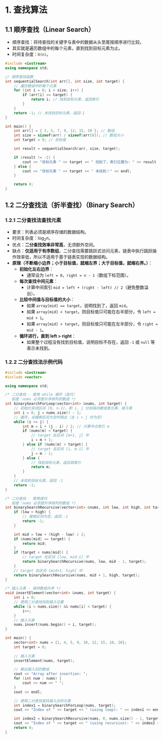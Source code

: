 # 1. 查找算法

## 1.1 顺序查找（Linear Search）

- 顺序查找：将待查找的关键字与表中的数据从头至尾按顺序进行比较。
- 其实就是遍历数组中的每个元素，直到找到目标元素为止。
- 时间复杂度：`O(n)`。

```c++
#include <iostream>
using namespace std;

// 顺序查找函数
int sequentialSearch(int arr[], int size, int target) {
    // 遍历数组中的每个元素
    for (int i = 0; i < size; i++) {
        if (arr[i] == target) {
            return i; // 找到目标元素，返回索引
        }
    }
    return -1; // 未找到目标元素，返回-1
}

int main() {
    int arr[] = { 3, 5, 7, 9, 12, 15, 20 }; // 数组
    int size = sizeof(arr) / sizeof(arr[0]); // 数组大小
    int target = 9; // 目标值

    int result = sequentialSearch(arr, size, target);

    if (result != -1) {
        cout << "目标元素 " << target << " 找到了，索引位置为: " << result << endl;
    } else {
        cout << "目标元素 " << target << " 未找到！" << endl;
    }

    return 0;
}
```

## 1.2 二分查找法（折半查找）（Binary Search）

### 1.2.1 二分查找法查找元素

- 要求：列表必须是顺序存储的数据结构。
- 时间复杂度：$\log_2 n$。
- 优点：**二分查找效率非常高**，无须额外空间。 
- 缺点：**仅适用于有序数组**，二分查找需要跳跃式访问元素，链表中执行跳跃操作效率低，所以不适用于基于链表实现的数据结构。
- **原理（不断缩小边界；小于目标值，就缩左界；大于目标值，就缩右界。）**：
  - **初始化左右边界**：
    - 通常设为 `left = 0`，`right = n - 1`（数组下标范围）。 
  - **每次查找中间元素**： 
    - 计算中间索引 `mid = left + (right - left) // 2`（避免整数溢出）。 
  - **比较中间值与目标值的大小**： 
    - 如果 `array[mid] == target`，说明找到了，返回 `mid`。 
    - 如果 `array[mid] < target`，则目标值只可能在右半部分，令 `left = mid + 1`。 
    - 如果 `array[mid] > target`，则目标值只可能在左半部分，令 `right = mid - 1`。 
  - **循环进行，直到 left > right**： 
    - 如果整个过程没有找到目标值，说明目标不存在，返回 `-1` 或 `null` 等表示未找到。

### 1.2.2 二分查找法示例代码

```c++
#include <iostream>
#include <vector>

using namespace std;

/* 二分查找 - 使用 while 循环（迭代） 
   前提：nums 必须是升序排列的数组 */
int binarySearchForLoop(vector<int> &nums, int target) {
    // 初始化双闭区间 [0, n-1]，即 i, j 分别指向数组首元素、尾元素
    int i = 0, j = nums.size() - 1;
    // 循环，当搜索区间为空时跳出（当 i > j 时为空）
    while (i <= j) {
        int m = i + (j - i) / 2; // 计算中点索引 m
        if (nums[m] < target) {
            // target 在区间 [m+1, j] 中
            i = m + 1;
        } else if (nums[m] > target) {
            // target 在区间 [i, m-1] 中
            j = m - 1;
        } else {
            // 找到目标元素，返回其索引
            return m;
        }
    }
    // 未找到目标元素，返回 -1
    return -1;
}

/* 二分查找 - 使用递归 
   前提：nums 必须是升序排列的数组 */
int binarySearchRecursive(vector<int> &nums, int low, int high, int target) {
    if (low > high) {
        // 搜索区间为空，返回 -1
        return -1;
    }

    int mid = low + (high - low) / 2;
    if (nums[mid] == target) {
        return mid;
    }
    if (target < nums[mid]) {
        // target 在区间 [low, mid-1] 中
        return binarySearchRecursive(nums, low, mid - 1, target);
    }
    // target 在区间 [mid+1, high] 中
    return binarySearchRecursive(nums, mid + 1, high, target);
}

/* 插入元素 - 保持数组升序 */
void insertElement(vector<int> &nums, int target) {
    int i = 0;
    // 使用二分查找找到插入位置
    while (i < nums.size() && nums[i] < target) {
        i++;
    }
    // 插入元素
    nums.insert(nums.begin() + i, target);
}

int main() {
    vector<int> nums = {1, 4, 5, 9, 10, 12, 15, 18, 20};
    int target = 8;
    
    // 插入元素
    insertElement(nums, target);

    // 输出插入后的数组
    cout << "Array after insertion: ";
    for (int num : nums) {
        cout << num << " ";
    }
    cout << endl;

    // 使用二分查找查找插入后的元素
    int index1 = binarySearchForLoop(nums, target);
    cout << "Index of " << target << " (using loop): " << index1 << endl;

    int index2 = binarySearchRecursive(nums, 0, nums.size() - 1, target);
    cout << "Index of " << target << " (using recursion): " << index2 << endl;
    return 0;
}
```

